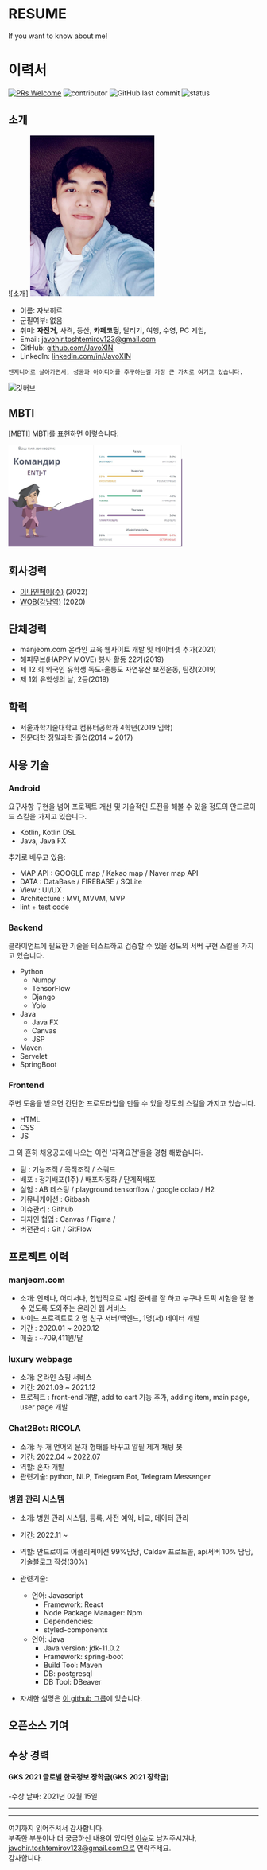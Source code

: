 # RESUME
If you want to know about me!


# 이력서
[![PRs Welcome](https://img.shields.io/badge/PRs-welcome-brightgreen.svg?style=flat-square)](http://makeapullrequest.com)
![contributor](https://img.shields.io/github/contributors/JSpiner/RESUME.svg)
![GitHub last commit](https://img.shields.io/github/last-commit/JSpiner/RESUME.svg)
![status](https://img.shields.io/badge/offer_welcome-brightgreen.svg)

## 소개 
![소개]
<img src = "https://github.com/JavoXIN/RESUME/blob/main/java_info_pic/javo1.jpeg" width="250"/>
  - 이름: 자보히르
  - 군필여부: 없음
  - 취미: **자전거**, 사격, 등산, **카페코딩**, 달리기, 여행, 수영, PC 게임, 
  - Email: javohir.toshtemirov123@gmail.com
  - GitHub: [github.com/JavoXIN](https://github.com/JavoXIN)
  - LinkedIn: [linkedin.com/in/JavoXIN](https://www.linkedin.com/in/javokhir-tashtemirov-1a3633258)

```
엔지니어로 살아가면서, 성공과 아이디어를 추구하는걸 가장 큰 가치로 여기고 있습니다.
```

![깃허브](https://github.com/JavoXIN/RESUME/raw/main/)

## MBTI
[MBTI] MBTI를 표현하면 이렇습니다:

<img src = "https://github.com/JavoXIN/RESUME/blob/main/java_info_pic/mbti_java.JPG" width="350" />

## 회사경력
- [이나인페이(주)](https://www.e9pay.co.kr/) (2022)
- [WOB(강남역)](https://www.facebook.com/wobkorea/) (2020)


## 단체경력
- manjeom.com 온라인 교육 웹사이트 개발 및 데이터셋 추가(2021)
- 해피무브(HAPPY MOVE) 봉사 활동 22기(2019)
- 제 12 회 외국인 유학생 독도-울릉도 자연유산 보전운동, 팀장(2019)
- 제 1회 유학생의 날, 2등(2019)

## 학력
- 서울과학기술대학교 컴퓨터공학과 4학년(2019 입학)
- 전문대학 정밀과학 졸업(2014 ~ 2017)

## 사용 기술
### Android
요구사항 구현을 넘어 프로젝트 개선 및 기술적인 도전을 해볼 수 있을 정도의 안드로이드 스킬을 가지고 있습니다.
- Kotlin, Kotlin DSL
- Java, Java FX

추가로 배우고 있음:
- MAP API : GOOGLE map / Kakao map / Naver map API
- DATA : DataBase / FIREBASE / SQLite
- View : UI/UX
- Architecture : MVI, MVVM, MVP
- lint + test code

### Backend
클라이언트에 필요한 기술을 테스트하고 검증할 수 있을 정도의 서버 구현 스킬을 가지고 있습니다.
- Python
  - Numpy
  - TensorFlow
  - Django
  - Yolo
- Java
  - Java FX
  - Canvas
  - JSP
- Maven
- Servelet
- SpringBoot



### Frontend
주변 도움을 받으면 간단한 프로토타입을 만들 수 있을 정도의 스킬을 가지고 있습니다.
- HTML
- CSS
- JS

그 외 흔히 채용공고에 나오는 이런 '자격요건'들을 경험 해봤습니다.
- 팀 : 기능조직 / 목적조직 / 스쿼드
- 배포 : 정기배포(1주) / 배포자동화 / 단계적배포
- 실험 : AB 테스팅 / playground.tensorflow / google colab / H2
- 커뮤니케이션 : Gitbash
- 이슈관리 : Github
- 디자인 협업 : Canvas / Figma /
- 버전관리 : Git / GitFlow

## 프로젝트 이력


### manjeom.com
- 소개: 언제나, 어디서나, 합법적으로 시험 준비를 잘 하고 누구나 토픽 시험을 잘 볼 수 있도록 도와주는 온라인 웹 서비스
- 사이드 프로젝트로 2 명 친구 서버/백엔드, 1명(저) 데이터 개발
- 기간 : 2020.01 ~ 2020.12
- 매출 : ~709,411원/달


### luxury webpage
- 소개: 온라인 쇼핑 서비스
- 기간: 2021.09 ~ 2021.12
- 프로젝트 : front-end 개발, add to cart 기능 추가, adding item, main page, user page 개발

### Chat2Bot: RICOLA
- 소개: 두 개 언어의 문자 형태를 바꾸고 알필 제거 채팅 봇
- 기간: 2022.04 ~ 2022.07
- 역할: 혼자 개발
- 관련기술: python, NLP, Telegram Bot, Telegram Messenger


### 병원 관리 시스템
- 소개: 병원 관리 시스템, 등록, 사전 예약, 비교, 데이터 관리
- 기간: 2022.11 ~
- 역할: 안드로이드 어플리케이션 99%담당, Caldav 프로토콜, api서버 10% 담당, 기술블로그 작성(30%)
- 관련기술: 
  + 언어: Javascript 
     - Framework: React 
     - Node Package Manager: Npm 
     - Dependencies: 
     - styled-components
  + 언어: Java  
     - Java version: jdk-11.0.2 
     - Framework: spring-boot 
     - Build Tool: Maven 
     - DB: postgresql 
     - DB Tool: DBeaver

- 자세한 설명은 [이 github 그룹](https://github.com/Web-Server-Project/hospital_management-)에 있습니다.



## 오픈소스 기여


## 수상 경력
#### GKS 2021 글로벌 한국정보 장학금(GKS 2021 장학금)
-수상 날짜: 2021년 02월 15일

---


----

여기까지 읽어주셔서 감사합니다. <br/>
부족한 부분이나 더 궁금하신 내용이 있다면 [이슈](https://github.com/JavoXIN/RESUME/issues)로 남겨주시겨나, javohir.toshtemirov123@gmail.com으로 연락주세요.<br/>
감사합니다.

